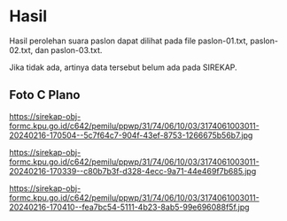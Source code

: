 # Hasil

Hasil perolehan suara paslon dapat dilihat pada file paslon-01.txt, paslon-02.txt, dan paslon-03.txt.

Jika tidak ada, artinya data tersebut belum ada pada SIREKAP.

## Foto C Plano

https://sirekap-obj-formc.kpu.go.id/c642/pemilu/ppwp/31/74/06/10/03/3174061003011-20240216-170504--5c7f64c7-904f-43ef-8753-1266675b56b7.jpg

https://sirekap-obj-formc.kpu.go.id/c642/pemilu/ppwp/31/74/06/10/03/3174061003011-20240216-170339--c80b7b3f-d328-4ecc-9a71-44e469f7b685.jpg

https://sirekap-obj-formc.kpu.go.id/c642/pemilu/ppwp/31/74/06/10/03/3174061003011-20240216-170410--fea7bc54-5111-4b23-8ab5-99e696088f5f.jpg
